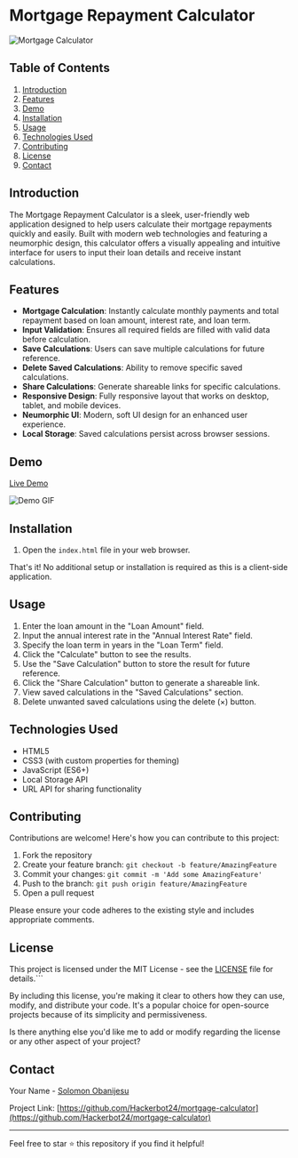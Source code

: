 # Mortgage Repayment Calculator

![Mortgage Calculator](https://picsum.photos/800/400?random=1)

## Table of Contents
1. [Introduction](#introduction)
2. [Features](#features)
3. [Demo](#demo)
4. [Installation](#installation)
5. [Usage](#usage)
6. [Technologies Used](#technologies-used)
7. [Contributing](#contributing)
8. [License](#license)
9. [Contact](#contact)

## Introduction

The Mortgage Repayment Calculator is a sleek, user-friendly web application designed to help users calculate their mortgage repayments quickly and easily. Built with modern web technologies and featuring a neumorphic design, this calculator offers a visually appealing and intuitive interface for users to input their loan details and receive instant calculations.

## Features

- **Mortgage Calculation**: Instantly calculate monthly payments and total repayment based on loan amount, interest rate, and loan term.
- **Input Validation**: Ensures all required fields are filled with valid data before calculation.
- **Save Calculations**: Users can save multiple calculations for future reference.
- **Delete Saved Calculations**: Ability to remove specific saved calculations.
- **Share Calculations**: Generate shareable links for specific calculations.
- **Responsive Design**: Fully responsive layout that works on desktop, tablet, and mobile devices.
- **Neumorphic UI**: Modern, soft UI design for an enhanced user experience.
- **Local Storage**: Saved calculations persist across browser sessions.

## Demo

[Live Demo](https://your-demo-link-here.com)

![Demo GIF](https://picsum.photos/800/400?random=2)

## Installation

1. Open the `index.html` file in your web browser.

That's it! No additional setup or installation is required as this is a client-side application.

## Usage

1. Enter the loan amount in the "Loan Amount" field.
2. Input the annual interest rate in the "Annual Interest Rate" field.
3. Specify the loan term in years in the "Loan Term" field.
4. Click the "Calculate" button to see the results.
5. Use the "Save Calculation" button to store the result for future reference.
6. Click the "Share Calculation" button to generate a shareable link.
7. View saved calculations in the "Saved Calculations" section.
8. Delete unwanted saved calculations using the delete (×) button.

## Technologies Used

- HTML5
- CSS3 (with custom properties for theming)
- JavaScript (ES6+)
- Local Storage API
- URL API for sharing functionality

## Contributing

Contributions are welcome! Here's how you can contribute to this project:

1. Fork the repository
2. Create your feature branch: `git checkout -b feature/AmazingFeature`
3. Commit your changes: `git commit -m 'Add some AmazingFeature'`
4. Push to the branch: `git push origin feature/AmazingFeature`
5. Open a pull request

Please ensure your code adheres to the existing style and includes appropriate comments.

## License

This project is licensed under the MIT License - see the [LICENSE](LICENSE) file for details.```

By including this license, you're making it clear to others how they can use, modify, and distribute your code. It's a popular choice for open-source projects because of its simplicity and permissiveness.

Is there anything else you'd like me to add or modify regarding the license or any other aspect of your project?

## Contact

Your Name - [Solomon Obanijesu](mailto:sosiosand09@gmail.com)

Project Link: [https://github.com/Hackerbot24/mortgage-calculator](https://github.com/Hackerbot24/mortgage-calculator)

---

Feel free to star ⭐ this repository if you find it helpful!